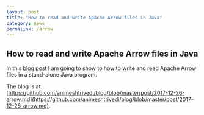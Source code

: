 ```yaml
---
layout: post
title: "How to read and write Apache Arrow files in Java"
category: news 
permalink: /arrow
---
```

## How to read and write Apache Arrow files in Java

<p>In this <a href="https://github.com/animeshtrivedi/blog/blob/master/post/2017-12-26-arrow.md">blog post</a> I am going to show to how to write and read Apache Arrow files in a stand-alone Java program.</p>

<!-- more --> 
The blog is at [https://github.com/animeshtrivedi/blog/blob/master/post/2017-12-26-arrow.md](https://github.com/animeshtrivedi/blog/blob/master/post/2017-12-26-arrow.md).
